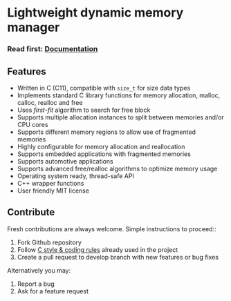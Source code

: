 # Lightweight dynamic memory manager

<h3>Read first: <a href="http://docs.majerle.eu/projects/lwmem/">Documentation</a></h3>

## Features

* Written in C (C11), compatible with ``size_t`` for size data types
* Implements standard C library functions for memory allocation, malloc, calloc, realloc and free
* Uses *first-fit* algorithm to search for free block
* Supports multiple allocation instances to split between memories and/or CPU cores
* Supports different memory regions to allow use of fragmented memories
* Highly configurable for memory allocation and reallocation
* Supports embedded applications with fragmented memories
* Supports automotive applications
* Supports advanced free/realloc algorithms to optimize memory usage
* Operating system ready, thread-safe API
* C++ wrapper functions
* User friendly MIT license

## Contribute

Fresh contributions are always welcome. Simple instructions to proceed::

1. Fork Github repository
2. Follow [C style & coding rules](https://github.com/MaJerle/c-code-style) already used in the project
3. Create a pull request to develop branch with new features or bug fixes

Alternatively you may:

1. Report a bug
2. Ask for a feature request
